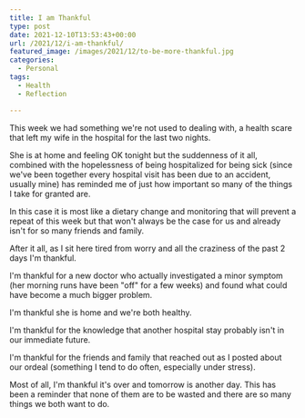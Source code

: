 ```yaml
---
title: I am Thankful
type: post
date: 2021-12-10T13:53:43+00:00
url: /2021/12/i-am-thankful/
featured_image: /images/2021/12/to-be-more-thankful.jpg
categories:
  - Personal
tags:
  - Health
  - Reflection

---
```

This week we had something we're not used to dealing with, a health scare that left my wife in the hospital for the last two nights.

She is at home and feeling OK tonight but the suddenness of it all, combined with the hopelessness of being hospitalized for being sick (since we've been together every hospital visit has been due to an accident, usually mine) has reminded me of just how important so many of the things I take for granted are.

In this case it is most like a dietary change and monitoring that will prevent a repeat of this week but that won't always be the case for us and already isn't for so many friends and family.

After it all, as I sit here tired from worry and all the craziness of the past 2 days I'm thankful.

I'm thankful for a new doctor who actually investigated a minor symptom (her morning runs have been "off" for a few weeks) and found what could have become a much bigger problem.

I'm thankful she is home and we're both healthy.

I'm thankful for the knowledge that another hospital stay probably isn't in our immediate future.

I'm thankful for the friends and family that reached out as I posted about our ordeal (something I tend to do often, especially under stress).

Most of all, I'm thankful it's over and tomorrow is another day. This has been a reminder that none of them are to be wasted and there are so many things we both want to do.